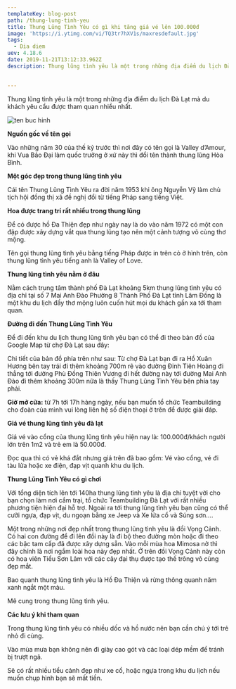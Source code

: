 ```yaml
---
templateKey: blog-post
path: /thung-lung-tinh-yeu
title: Thung Lũng Tình Yêu có gì khi tăng giá vé lên 100.000đ
image: 'https://i.ytimg.com/vi/TQ3tr7hXV1s/maxresdefault.jpg' 
tags:
  - Dia diem
uev: 4.18.6
date: 2019-11-21T13:12:33.962Z
description: Thung lũng tình yêu là một trong những địa điểm du lịch Đà Lạt mà du khách yêu cầu được tham quan nhiều nhất.

 
---
```


Thung lũng tình yêu là một trong những địa điểm du lịch Đà Lạt mà du khách yêu cầu được tham quan nhiều nhất.

![ten buc hinh](https://dulichdalat.pro/wp-content/uploads/2016/08/xe-dien-thung-lung-tinh-yeu.jpg "ten buc hinh")

**Nguồn gốc về tên gọi**

Vào những năm 30 của thế kỷ trước thì nơi đây có tên gọi là Valley d’Amour, khi Vua Bảo Đại làm quốc trưởng ở xứ này thì đổi tên thành thung lũng Hòa Bình.


**Một góc đẹp trong thung lũng tình yêu**

Cái tên Thung Lũng Tình Yêu ra đời năm 1953 khi ông Nguyễn Vỹ làm chủ tịch hội đồng thị xã đề nghị đổi từ tiếng Pháp sang tiếng Việt.

**Hoa được trang trí rất nhiều trong thung lũng**

Để có được hồ Đa Thiện đẹp như ngày nay là do vào năm 1972 có một con đập được xây dựng vắt qua thung lũng tạo nên một cảnh tượng vô cùng thơ mộng.


Tên gọi thung lũng tình yêu bằng tiếng Pháp được in trên cỏ ở hình trên, còn thung lũng tình yêu tiếng anh là Valley of Love.

**Thung lũng tình yêu nằm ở đâu**

Nằm cách trung tâm thành phố Đà Lạt khoảng 5km thung lũng tình yêu có địa chỉ tại số 7 Mai Anh Đào Phường 8 Thành Phố Đà Lạt tỉnh Lâm Đồng là một khu du lịch đầy thơ mộng luôn cuốn hút mọi du khách gần xa tới tham quan.


**Đường đi đến Thung Lũng Tình Yêu**

Để đi đến khu du lịch thung lũng tình yêu bạn có thể đi theo bản đồ của Google Map từ chợ Đà Lạt sau đây:

Chi tiết của bản đồ phía trên như sau: Từ chợ Đà Lạt bạn đi ra Hồ Xuân Hương bên tay trái đi thêm khoảng 700m rẽ vào đường Đinh Tiên Hoàng đi thẳng tới đường Phù Đồng Thiên Vương đi hết đường này tới đường Mai Anh Đào đi thêm khoảng 300m nữa là thấy Thung Lũng Tình Yêu bên phía tay phải.

**Giờ mở cửa:** từ 7h tới 17h hàng ngày, nếu bạn muốn tổ chức Teambuilding cho đoàn của mình vui lòng liên hệ số điện thoại ở trên để được giải đáp.

**Giá vé thung lũng tình yêu đà lạt**

Giá vé vào cổng của thung lũng tình yêu hiện nay là: 100.000đ/khách người lớn trên 1m2 và trẻ em là 50.000đ.

Đọc qua thì có vẻ khá đắt nhưng giá trên đã bao gồm: Vé vào cổng, vé đi tàu lửa hoặc xe điện, đạp vịt quanh khu du lịch.

**Thung Lũng Tình Yêu có gì chơi**

Với tổng diện tích lên tới 140ha thung lũng tình yêu là địa chỉ tuyệt vời cho bạn chọn làm nơi cắm trại, tổ chức Teambuilding Đà Lạt với rất nhiều phương tiện hiện đại hỗ trợ. Ngoài ra tới thung lũng tình yêu bạn cũng có thể cưỡi ngựa, đạp vịt, du ngoạn bằng xe Jeep và Xe lửa cổ và Súng sơn….


Một trong những nơi đẹp nhất trong thung lũng tình yêu là đồi Vọng Cảnh. Có hai con đường để đi lên đồi này là đi bộ theo đường mòn hoặc đi theo các bậc tam cấp đã được xây dựng sẵn. Vào mỗi mùa hoa Mimosa nở thì đây chính là nơi ngắm loài hoa này đẹp nhất. Ở trên đồi Vọng Cảnh này còn có hoa viên Tiểu Sơn Lâm với các cây đại thụ được tạo thế trông vô cùng đẹp mắt.

Bao quanh thung lũng tình yêu là Hồ Đa Thiện và rừng thông quanh năm xanh ngắt một màu.

Mê cung trong thung lũng tình yêu.

**Các lưu ý khi tham quan**

Trong thung lũng tình yêu có nhiều dốc và hồ nước nên bạn cần chú ý tới trẻ nhỏ đi cùng.

Vào mùa mưa bạn không nên đi giày cao gót và các loại dép mềm để tránh bị trượt ngã.

Sẽ có rất nhiều tiểu cảnh đẹp như xe cổ, hoặc ngựa trong khu du lịch nếu muốn chụp hình bạn sẽ mất tiền.